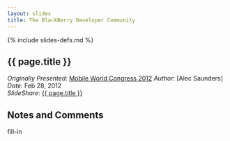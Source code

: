 ```yaml
---
layout: slides
title: The BlackBerry Developer Community
---
```

{% include slides-defs.md %}

## {{ page.title }}
*Originally Presented*: [Mobile World Congress 2012](http://uk.blackberry.com/mwc12/)
*Author*: [Alec Saunders]  
*Date*: Feb 28, 2012  
*SlideShare*: [{{ page.title }}](http://www.slideshare.net/BlackBerry/mwc-developer-day-sessions)



## Notes and Comments

fill-in